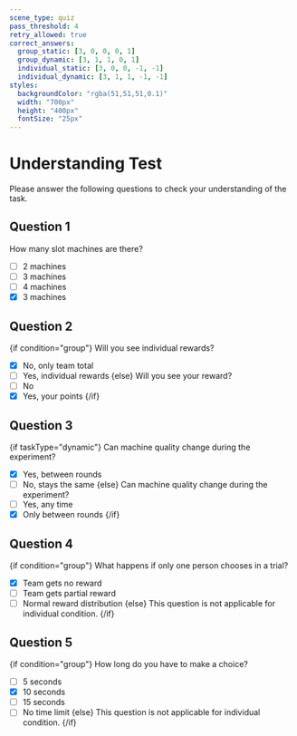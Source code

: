 ```yaml
---
scene_type: quiz
pass_threshold: 4
retry_allowed: true
correct_answers:
  group_static: [3, 0, 0, 0, 1]
  group_dynamic: [3, 1, 1, 0, 1]
  individual_static: [3, 0, 0, -1, -1]
  individual_dynamic: [3, 1, 1, -1, -1]
styles:
  backgroundColor: "rgba(51,51,51,0.1)"
  width: "700px"
  height: "400px"
  fontSize: "25px"
---
```


# Understanding Test

Please answer the following questions to check your understanding of the task.

## Question 1
How many slot machines are there?

- [ ] 2 machines
- [ ] 3 machines  
- [ ] 4 machines
- [x] 3 machines

## Question 2
{if condition="group"}
Will you see individual rewards?
- [x] No, only team total
- [ ] Yes, individual rewards
{else}
Will you see your reward?
- [ ] No
- [x] Yes, your points
{/if}

## Question 3
{if taskType="dynamic"}
Can machine quality change during the experiment?
- [x] Yes, between rounds
- [ ] No, stays the same
{else}
Can machine quality change during the experiment?
- [ ] Yes, any time
- [x] Only between rounds
{/if}

## Question 4
{if condition="group"}
What happens if only one person chooses in a trial?
- [x] Team gets no reward
- [ ] Team gets partial reward
- [ ] Normal reward distribution
{else}
This question is not applicable for individual condition.
{/if}

## Question 5
{if condition="group"}
How long do you have to make a choice?
- [ ] 5 seconds
- [x] 10 seconds  
- [ ] 15 seconds
- [ ] No time limit
{else}
This question is not applicable for individual condition.
{/if}